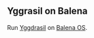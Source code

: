 Yggrasil on Balena
---------------------

Run [Yggdrasil][1] on [Balena OS][2].

[1]: https://yggdrasil-network.github.io
[2]: https://balena.io
